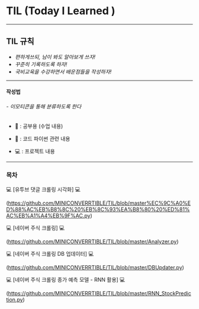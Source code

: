 # TIL (Today I Learned )

<hr/>

## TIL 규칙 

- *편하게쓰되, 남이 봐도 알아보게 쓰자!* 
- *꾸준히 기록하도록 하자!* 
- *국비교육을 수강하면서 배운점들을 작성하자!* 

<hr/>

#### 작성법

###### -  이모티콘을 통해 분류하도록 한다

- 📒 : 공부용 (수업 내용)

- 📑 : 코드 파이썬 관련 내용 

- 💻 : 프로젝트 내용 

<hr/>

### 목차

💻 [유투브 댓글 크롤링 시각화] 💻

(https://github.com/MINICONVERRTIBLE/TIL/blob/master%EC%9C%A0%ED%88%AC%EB%B8%8C%20%EB%8C%93%EA%B8%80%20%ED%81%AC%EB%A1%A4%EB%9F%AC.py) 

💻 [네이버 주식 크롤링] 💻

(https://github.com/MINICONVERRTIBLE/TIL/blob/master/Analyzer.py) 

💻 [네이버 주식 크롤링 DB 업데이터] 💻

(https://github.com/MINICONVERRTIBLE/TIL/blob/master/DBUpdater.py) 

💻 [네이버 주식 크롤링 종가 예측 모델 - RNN 활용] 💻

(https://github.com/MINICONVERRTIBLE/TIL/blob/master/RNN_StockPrediction.py) 
